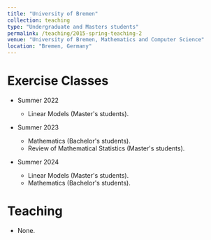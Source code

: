 ```yaml
---
title: "University of Bremen"
collection: teaching
type: "Undergraduate and Masters students"
permalink: /teaching/2015-spring-teaching-2
venue: "University of Bremen, Mathematics and Computer Science"
location: "Bremen, Germany"
---
```


Exercise Classes
======
* Summer 2022
  * Linear Models (Master's students).
 
* Summer 2023
  * Mathematics (Bachelor's students).
  * Review of Mathematical Statistics (Master's students).
    
* Summer 2024
  * Linear Models (Master's students).
  * Mathematics (Bachelor's students).

Teaching
======
* None.

